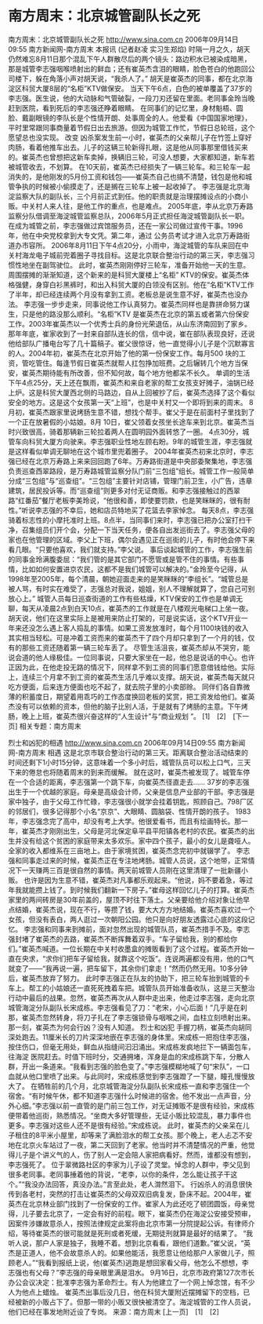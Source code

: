 # 南方周末：北京城管副队长之死

南方周末：北京城管副队长之死
http://www.sina.com.cn 2006年09月14日09:55 南方新闻网-南方周末
本报讯 (记者赵凌 实习生郑焰) 时隔一月之久，胡天仍然难忘8月11日那个混乱下午人群散尽后的两个镜头：路边积水已被染成暗黑，那是城管李志强咽喉喷射出的鲜血；还有崔英杰含泪的眼睛，脸色苍白的他跑回公司楼下，躲在角落小声对胡天说，“我杀人了。”
胡天是崔英杰的同事，都在北京海淀区科贸大厦8层的“名柜”KTV做保安。
当天下午6点，白色的被单覆盖了37岁的李志强。医生说，他的大动脉和气管破裂，一段刀刃还留在里面。老同事金玲当晚赶到医院，看到死后的李志强还睁着眼睛。
在同事们的记忆里，身材魁梧、圆脸、戴副眼镜的李队长是个性情开朗、处事周全的人。他爱看《中国国家地理》，平时里常跟同事商量着节假日出去旅游。但因为城管工作忙，节假日总轮班，这个愿望总也没实现。
改变
凶杀案发生前一小时，崔英杰的父亲帮儿子在竹签上穿好肉肠，看着他推车出去。儿子的这辆三轮新得扎眼，这是他从同事那里借钱买来的。崔英杰也曾想把这新车卖掉，换辆旧三轮，可没人想要，大家都知道，新车若被城管收去，不划算。
在10天前，崔英杰已经损失了一辆三轮车。和三轮车一起消失的，是他刚发的5月份工资和钱包——崔英杰自己也搞不清楚，钱包是他和城管争执的时候被小偷摸走了，还是搁在三轮车上被一起收掉了。
李志强是北京海淀监察大队的副队长，三个月前正式到任。他的职责就是治理摆摊设点的小商小贩。中关村人来人往，是他工作的重点，也是难点。
2005年底，李从北京万寿路监察分队借调至海淀城管监察总队，2006年5月正式担任海淀城管副队长一职。在成为城管之前，李志强做过宾馆服务员，还在一家公司做过宣传干事。1996年，他在中央党校拿到大专文凭。第二年，通过
公务员考试才进入北京万寿路街道办市容所。
2006年8月11日下午4点20分，小雨中，海淀城管的车队来回在中关村海龙电子城前兜着圈子寻找目标。这是北京联合整治行动的第三天，李志强习惯性地坐在副驾驶位。
此时，崔英杰刚刚停好三轮车，准备开始他一天的生意。周围摆摊的渐渐知道，这个新来的是科贸大厦楼上“名柜” KTV的保安。崔英杰体格强健，身穿白衫黑裤时，和出入科贸大厦的白领没有区别。他在“名柜”KTV工作了半年，却已经连续两个月没有拿到工资。老板总是说生意不好，崔英杰也没办法。
李志强一步步走来，同事说他工作认真努力。崔英杰同样也是靠拼命努力谋生，只是他的路没那么顺利。“名柜”KTV 是崔英杰在北京的第五或者第六份保安工作。2003年崔英杰以一个优秀士兵的身份光荣退伍，从山东济南回到了家乡。
那年年底，崔家收到了一封来自部队连长的信，信中说，崔在部队表现良好，还说他给部队广播电台写了几十篇稿子。崔父很惊讶，他一直觉得小儿子是个沉默寡言的人。2004年初，崔英杰在北京开始了他的第一份保安工作。每月500 块的工资，管吃管住。每逢节假日崔英杰就帮人扛包挣加班费。之后辗转几个地方当保安，崔英杰期待能有所改善，但不知何故，每个地方他都呆不长久。
单调的生活
下午4点25分，天上还在飘雨，崔英杰和来自老家的帮工女孩支好摊子，油锅已经上炉。这是科贸大厦西北侧的马路边，自从上回被抄了后，崔英杰选择了这个看似安全的地方。这是这个女孩第一天“上班”，也是中关村又一个即将到来的周末。
8月初，崔英杰跟家里说烤肠生意不错，想找个帮手。崔父于是在前面村子里找到了一个正在放暑假的小姑娘。8月 10日，崔父领着女孩坐长途车来到北京。崔英杰当时兴致很高，骑着那辆新三轮拉着两人在圆明园外面转悠了一圈。
4点30分，城管车向科贸大厦方向驶来。李志强职业性地左顾右盼。9年的城管生涯，李志强就是这样看似单调无聊地在这个城市里兜着圈子。
2004年崔英杰初来北京时，李志强已经在北京万寿路上来来回回跑了6年。万寿路街道是中央部委聚集地，李志强负责巡查西翠路段，是万寿路城管监察分队门前“三包组”组长。城管工作一般简单分成“三包组”与“巡查组”。“三包组”主要针对店铺，管理门前卫生，小广告，违章建筑，居民投诉等。而“巡查组”则更多对付无证商贩。和李志强接触过的西翠路“红番茄”餐厅老板李美玲说，“他很和善，即使要罚款，也是笑眯眯的，很有耐性。”听说李志强的不幸后，她和店员特地买了花篮去李家悼念。
每天8点，李志强骑着标志性的小摩托准时上班。8点半，当同事们来时，李志强已把办公室打扫干净，召集组员们开个会，分配一下当天任务，便各自出发巡街去了。李志强父母的家也在他管理的区域。李父上下班，偶尔会遇见正在巡街的儿子，有时他会停下来看几眼。“只要他喜欢，我们就支持。”李父说。
事后谈起城管的工作，李志强生前的同事金玲满腹委屈：“我们管的是其它部门不愿管或是管不住的事情。有些事情，比如如何安置进京农民，这都不是我们城管可以解决的。”金玲至今记得，从1998年至2005年，每个清晨，朝她迎面走来的是笑眯眯的“李组长”。“城管总是被人骂，有时实在难受了，志强总对我说，姐姐，别人不理解就算了，您自己可别放心上。”
城管人员每日巡查街道的工作有些枯燥，KTV保安的工作也是单调无聊，每天从凌晨2点到白天10点，崔英杰的工作就是在八楼观光电梯口上坐一夜。胡天说，他们在这里实际上是被用来防止打架的，可是说实话，这个KTV开业一年来还没怎么遇上客人捣乱的事情。如果工资发放准时，每个月1100块钱的收入其实相当轻松。可是冲着工资而来的崔英杰干了四个月却只拿到了一个月的钱，仅有的那些工资还随着第一辆三轮车丢了。
尽管生活沮丧，崔英杰却从不哭穷，能说会道的他人缘极佳。一位同事说，只要大家坐在一起，他总是说话的中心。也许正因为此，在他走投无路的情况下，同样拿不到工资的同事们愿意借钱给他。实际上，连续三个月拿不到工资的崔英杰生活几乎难以支撑。胡天说，崔英杰每天就只吃方便面，后来连方便面也吃不起了，就去院子里的小卖部赊。
同伴们各自靠微薄的积蓄度日，期望着用乖巧的工作态度换回老板的奖赏，把工资发给他们。崔英杰没有可以依赖的资本，但他的脑子比别人活，于是就有了烤肠的主意。下午烤肠，晚上上班，崔英杰很兴奋这样的“人生设计”与“商业规划 ”。
[1]　[2]　[下一页]
相关专题：南方周末 

烈士和凶犯的相遇
http://www.sina.com.cn 2006年09月14日09:55 南方新闻网-南方周末
相遇
这是北京市联合整治行动的第三天。距离联合整治活动结束的时间还剩下1小时15分钟，这意味着一个多小时后，城管队员可以松上口气，三天下来的倦怠也将随着周末的到来而缓解。
就在这时，崔英杰被发现了。城管车停在一个合适的距离，李志强第一个跳下车，向崔英杰径直走去……
37岁的李志强出生于一个优越的家庭。母亲是高级会计师，父亲是信息产业部的干部。李志强是家中独子，由于父母工作忙碌，李志强很小就学会挂着钥匙，照顾自己。798厂区的邻居们，很多记得那个小名“京京”、大眼睛、圆脑袋、性情开朗的孩子。
1983年，李志强念完了高中，却没有考上大学。他很爱看书，而且有绘画特长。那一年，崔英杰才刚刚出生，父母是河北保定阜平县平阳镇各老村的农民。崔英杰的出生并没有给这个贫困的家庭带来太多欢乐。家中四个孩子，最小的女儿是聋哑人。全家的收入都维系在三亩地上。由于家境贫困，崔英杰念完初中就辍学了。
李志强和同事走过来的时候，崔英杰正在专注地烤肠。城管人员说，这个地带，正常情况下一天赚两三百是很自然的事情。两天前城管人员刚在这里清理了一批新疆小贩。
也许是因为生意不错，崔英杰对凡事都乐观起来。“他说，妈不要着急，等过年我就能攒上钱了。到时候我们翻新一下房子。”崔母这样回忆儿子的打算。崔英杰家里的两间砖房是30年前盖的，屋顶不时往下落土。父亲要给他介绍对象让他早点结婚，崔英杰说，现在不行，等攒了钱，要大大方方地结婚。崔英杰喜欢过一个女孩，但没有表白，两人逛过一次朝阳公园。他只是向好朋友透露过心底的这段记忆。
李志强和同事来到摊前，面对忽然出现的城管队员，崔英杰措手不及。李志强封堵了崔英杰的去路，崔英杰不断挥舞着双手。“车子留给我，别的都给你们。”崔英杰喊道。一位长期在中关村收墨盒的摊贩看到了这个过程。崔英杰开始一直在央求，“求你们把车子留给我，就靠这个吃饭”。连说两遍都没有用，他的口气就变了——“我再说一遍，把车留下，其余你们拿走！”然而仍然无用。10多分钟后，崔英杰放弃了努力。
此时李志强正在队友的协助下，把三轮车抬到城管的卡车上。帮工的小姑娘还一直死死拽着车把。城管队员开始准备收队，这是三天整治行动中最后的战果。忽然，崔英杰再次从人群中走出来，他走过李志强，走向北京城管海淀分队副队长宋成栋。李志强看见了刀：“老宋，小心后面！”几乎是在刹那，崔英杰忽然转身，将刀子扎在了李志强锁骨与咽喉之间，血柱立刻喷射出来。
那一刻，崔英杰为何会行凶？没有人知道。
烈士和凶犯
手握刀柄，崔英杰向胡同深处跑去。11厘米长的刀片深深地嵌在李志强的身体里。宋成栋一把抱住李志强，按住伤口，但毫无用处，鲜血从指缝间汩汩涌出。宋成栋发疯地拦下一辆面包车，往海淀
医院赶去。时值下班时分，交通拥堵，浑身是血的宋成栋跳下车，分散人群，开出一条道来。“我看到志强的脸色变了。”李志强模糊地喊了句“宋队”，一口血就从他口里喷了出来。与此同时，宋成栋感觉到李志强蹬了一下腿，瞳孔慢慢放大了。
在牺牲前的几个月，北京城管海淀分队副队长宋成栋一直和李志强住一个宿舍。“有时候午休，都不知道李志强什么时候进的宿舍。他不发出一点声音，分外心细。”李志强以前一直管的是门前三包工作，对无证摊贩不是很有经验，宋成栋便带着他巡街，熟悉情况。“坐商大多好管理些，无证小贩比较混乱，暴力事件也更多。李志强对这些人还不是很有经验。”宋成栋说。
此时，崔英杰的父亲呆在儿子租住的8平米小屋里，却等来了满脸泪水的帮工女孩。那个晚上，老人忐忑不安地在北京火车站过了一夜，第二天回到了老家。他当时并不清楚情况的严重，他觉得儿子是个讲义气的人，伤了别人一定会陪人家把病看好。然而，谁都没有想到，李志强死了。
位于翠微路社区的李家为儿子设了灵堂。悼念的人群中，李父见到很多老同事。老同事捶着他的背说，“老李，以你的条件，怎么能让孩子干这个。”“我没办法回答，真没办法。”言至此处，老人潸然泪下。
行凶杀人的消息很快传到各老村，突然的打击让崔英杰的父母双双旧病复发，卧床不起。2004年，崔英杰在北京林业部门找到了一份保安的工作。崔家人为此还吃了顿团圆饭，母亲觉得，儿子要去北京了，一定会有好的前程。眼下，崔英杰仍在海淀公安接受预审，因案件涉嫌故意杀人，按照法律规定此案将由北京市第一分院提起公诉。有律师介绍，等待崔英杰的很可能就是死刑或者死缓，无期徒刑就算是最好的结果了。
“我听人说，那户人家是独子，我睡不着。想到北京看看，跟他们道歉。”崔父说，“英杰是正道人，他不会故意杀人的。如果他能活，我愿意让他给那户人家做儿子，照顾老人。”“我看到报纸上说，他(崔英杰)逃跑是想回家看父母，他怎么不想想，李志强也有父母？”李志强的母亲眼里满是泪水。
9月16日，北京市政府第127次市长办公会议决定：批准李志强为革命烈士。有人为他建立了一个网上悼念馆，有不少人为他点上蜡烛。
崔英杰出事后没几日，他在科贸大厦附近摆摊留下的空档，已经被新的小贩占下了。但那一带的小贩又很快被清空了。海淀城管的工作人员说，他们已经在事发地附近设了专岗。 来源：南方周末
[上一页]　[1]　[2]

